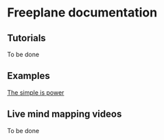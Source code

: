 # Freeplane documentation

## Tutorials

To be done

## Examples

[The simple is power](the_simple_is_power.md)

## Live mind mapping videos

To be done
